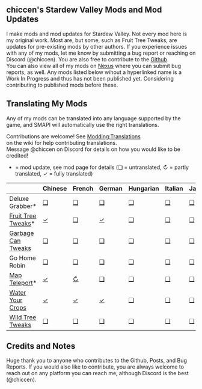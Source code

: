 ﻿## chiccen's Stardew Valley Mods and Mod Updates


I make mods and mod updates for Stardew Valley. Not every mod here is my original work. Most are, but some, such as Fruit Tree Tweaks, are updates for pre-existing mods by other authors.
If you experience issues with any of my mods, let me know by submitting a bug report or reaching on Discord (@chiccen). You are also free to contribute to the [Github](https://github.com/chiccenFL/StardewValleyMods/).  
You can also view all of my mods on [Nexus](https://next.nexusmods.com/profile/chiccenSDV) where you can submit bug reports, as well.
Any mods listed below wihout a hyperlinked name is a Work In Progress and thus has not been published yet. Considering contributing to published mods before these.

## Translating My Mods

Any of my mods can be translated into any language supported by the game, and SMAPI will automatically
use the right translations.

Contributions are welcome! See [Modding:Translations](https://stardewvalleywiki.com/Modding:Translations)  
on the wiki for help contributing translations.  
Message @chiccen on Discord for details on how you would like to be credited! 

* = mod update, see mod page for details
(❑ = untranslated, ↻ = partly translated, ✓ = fully translated)

&nbsp;																		| Chinese						| French						| German						| Hungarian		| Italian		| Japanese		| Korean		| Portgugeuse					| Russian		| Spanish						| Turkish
:---------																	| :----------------				| :------						| :-----						| :--------		| :------		| :-------		| :-----		| :----------					| :------		| :------						| :------
Deluxe Grabber*																| [❑](./i18n)					| [❑](./i18n)					| [❑](./i18n)					| [❑](./i18n)	| [❑](./i18n)	| [❑](./i18n)	| [❑](./i18n)	| [❑](./i18n)					| [❑](./i18n)	| [❑](./i18n)					| [❑](./i18n)
[Fruit Tree Tweaks](https://www.nexusmods.com/stardewvalley/mods/21449)*	| [✓](./FruitTreeTweaks/i18n)	| [❑](./i18n)					| [✓](./FruitTreeTweaks/i18n)	| [❑](./i18n)	| [❑](./i18n)	| [❑](./i18n)	| [❑](./i18n)	| [✓](./FruitTreeTweaks/i18n)	| [❑](./i18n)	| [✓](./FruitTreeTweaks/i18n)	| [❑](./i18n)
[Garbage Can Tweaks](https://www.nexusmods.com/stardewvalley/mods/24410)	| [❑](./i18n)					| [❑](./i18n)					| [❑](./i18n)					| [❑](./i18n)	| [❑](./i18n)	| [❑](./i18n)	| [❑](./i18n)	| [❑](./i18n)					| [❑](./i18n)	| [❑](./i18n)					| [❑](./i18n)
Go Home Robin																| [❑](./i18n)					| [❑](./i18n)					| [❑](./i18n)					| [❑](./i18n)	| [❑](./i18n)	| [❑](./i18n)	| [❑](./i18n)	| [❑](./i18n)					| [❑](./i18n)	| [❑](./i18n)					| [❑](./i18n)
[Map Teleport](https://www.nexusmods.com/stardewvalley/mods/30611)*			| [✓](./MapTeleport/i18n)		| [↻](./MapTeleport/i18n)		| [❑](./i18n)					| [❑](./i18n)	| [❑](./i18n)	| [❑](./i18n)	| [❑](./i18n)	| [❑](./i18n)					| [❑](./i18n)	| [❑](./i18n)					| [❑](./i18n)
[Water Your Crops](https://www.nexusmods.com/stardewvalley/mods/24710)		| [✓](./WaterYourCrops/i18n)	| [✓](./WaterYourCrops/i18n)	| [✓](./WaterYourcrops/i18n)	| [❑](./i18n)	| [❑](./i18n)	| [❑](./i18n)	| [❑](./i18n)	| [✓](./WaterYourCrops/i18n)	| [❑](./i18n)	| [✓](./WaterYourCrops/i18n)	| [✓](./WaterYourCrops/i18n)
[Wild Tree Tweaks](https://www.nexusmods.com/stardewvalley/mods/24349)		| [❑](./WildTreeTweaks/i18n)	| [❑](./i18n)					| [❑](./i18n)					| [❑](./i18n)	| [❑](./i18n)	| [❑](./i18n)	| [❑](./i18n)	| [❑](./i18n)					| [❑](./i18n)	| [❑](./i18n)					| [❑](./i18n)

## Credits and Notes

Huge thank you to anyone who contributes to the Github, Posts, and Bug Reports. If you would also like to contribute, you are always welcome to reach out on any platform you can reach me, although Discord is the best (@chiccen).